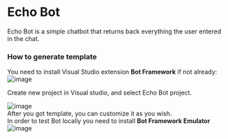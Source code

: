 # Echo Bot 
Echo Bot is a simple chatbot that returns back everything the user entered in the chat.  
### How to generate template
You need to install Visual Studio extension **Bot Framework** if not already:    
![image](https://github.com/Dacili/EchoBotLatest/assets/37112852/ee84e938-f952-443f-a677-3691c878f3e6)  

Create new project in Visual studio, and select Echo Bot project.   

![image](https://github.com/Dacili/EchoBotLatest/assets/37112852/1349c0d7-8b24-4d3f-8201-5a13564f7269)  
After you got template, you can customize it as you wish.  
In order to test Bot locally you need to install **Bot Framework Emulator**  
![image](https://github.com/Dacili/EchoBotLatest/assets/37112852/06fb1286-6c12-44c6-8dc4-a9ac8018d909)



